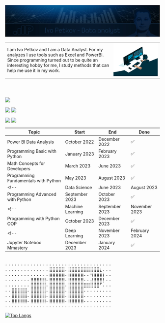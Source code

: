 <!-- <img src="follow_back.gif" alt="Follow Back"> -->
<img src="ip681.jpg" alt="Analyst">


<table style="border-collapse: collapse; border: none;">
     <tr>
        <td>
        I am Ivo Petkov and I am a Data Analyst. For my analyzes I use tools such as Excel and PowerBI. Since programming turned out to be quite an interesting hobby for me, I study methods that can help me use it in my work.
        </td>
        <td>
        <img src="analyst.gif" alt="Analyst">
        </td>
    </tr>
</table>



 <!-- [![Ivo's github activity graph](https://github-readme-activity-graph.vercel.app/graph?username=ip681&bg_color=0d1117&color=708090&line=139ae1&point=ffffff&area=true&hide_border=true)](https://github.com/ip681/) -->

 <!-- <div width="100%" align="center">
  <img  src="http://github-profile-summary-cards.vercel.app/api/cards/profile-details?username=ip681&theme=transparent"/>
</div> -->

<br></br>

![](http://github-profile-summary-cards.vercel.app/api/cards/profile-details?username=ip681&theme=default)


![](http://github-profile-summary-cards.vercel.app/api/cards/repos-per-language?username=ip681&theme=default)   ![](http://github-profile-summary-cards.vercel.app/api/cards/most-commit-language?username=ip681&theme=default)

![](http://github-profile-summary-cards.vercel.app/api/cards/stats?username=ip681&theme=default)   ![](http://github-profile-summary-cards.vercel.app/api/cards/productive-time?username=ip681&theme=default&utcOffset=8)





| Topic                                | Start          | End           | Done  |
|--------------------------------------|----------------|---------------|-------|
| Power BI Data Analysis               | October 2022   | December 2022 | ✅     |
| Programming Basic with Python        | January 2023   | February 2023 | ✅     |
| Math Concepts for Developers         | March 2023     | June 2023     | ✅     |
| Programming Fundamentals with Python | May 2023       | August 2023   | ✅     |
<!-- | Data Science                         | June 2023      | August 2023   | ✅     | -->
| Programming Advanced with Python     | September 2023 | October 2023  | ✅     |
<!-- | Machine Learning                     | September 2023 | November 2023 | ⬜️🕝  | -->
| Programming with Python OOP          | October 2023   | December 2023 | ✅     |
<!-- | Deep Learning                        | November 2023  | February 2024 | ⬜️📅  | -->
| Jupyter Noteboo Mmastery             | December 2023  | January 2024 | ✅      |

 <br>
⠄⠄⠄⠄⠄⠄⠄⠄⠄⠄⠄⠄⠄⠄⠄⠄⠄⠄⠄⠄⠄⠄⠄⠄⠄⠄⠄⠄⠄⠄⠄⠄⠄⠄ <br>
⠄⠄⠄⠄⠄⠄⠄⠄⠄⠄⠄⠄⠄⠄⣿⣿⣿⣿⣿⠄⣿⣿⣿⣿⣿⣿⣿⣿⣿⣿⣆⠄⠄⠄ <br>
⠄⠄⠄⠄⠄⠄⠄⠄⠄⠄⠄⠄⠄⠄⣿⣿⣿⣿⣿⠄⣿⣿⣿⣿⣿⠄⠄⢻⣿⣿⣿⡇⠄⠄ <br>
⠄⠄⠄⠄⠄⠄⠄⠄⣿⣿⣿⣿⣿⠄⣿⣿⣿⣿⣿⠄⣿⣿⣿⣿⣿⠄⠄⣼⣿⣿⣿⡇⠄⠄ <br>
⠄⠄⠄⠄⠄⠄⠄⠄⣿⣿⣿⣿⣿⠄⣿⣿⣿⣿⣿⠄⣿⣿⣿⣿⣿⣿⣿⣿⣿⣿⠋⠄⠄⠄ <br>
⠄⠄⣿⣿⣿⣿⣿⠄⣿⣿⣿⣿⣿⠄⣿⣿⣿⣿⣿⠄⣿⣿⣿⣿⣿⠄⠄⠄⠄⠄⠄⠄⠄⠄ <br>
⠄⠄⣿⣿⣿⣿⣿⠄⣿⣿⣿⣿⣿⠄⣿⣿⣿⣿⣿⠄⣿⣿⣿⣿⣿⠄⠄⠄⠄⠄⠄⠄⠄⠄ <br>
⠄⠄⣿⣿⣿⣿⣿⠄⣿⣿⣿⣿⣿⠄⣿⣿⣿⣿⣿⠄⣿⣿⣿⣿⣿⠄⠄⠄⠄⠄⠄⠄⠄⠄ <br>
⠄⠄⠄⠄⠄⠄⠄⠄⠄⠄⠄⠄⠄⠄⠄⠄⠄⠄⠄⠄⠄⠄⠄⠄⠄⠄⠄⠄⠄⠄⠄⠄⠄⠄ <br>

 <!-- <br>
⠄⠄⠄⠄⠄⠄⠄⠄⠄⠄⠄⠄⠄⠄⠄⠄⠄⠄⠄⠄⠄⠄⠄⠄⠄⠄⠄⠄⠄ <br>
⠄⠄⠄⠄⠄⠄⠄⠄⠄⠄⠄⠄⣿⣿⣿⣿⠄⣿⣿⣿⣿⣿⣿⣿⣿⣆⠄⠄⠄ <br>
⠄⠄⠄⠄⠄⠄⠄⠄⠄⠄⠄⠄⣿⣿⣿⣿⠄⣿⣿⣿⣿⠄⠄⢻⣿⣿⡇⠄⠄ <br>
⠄⠄⠄⠄⠄⠄⠄⣿⣿⣿⣿⠄⣿⣿⣿⣿⠄⣿⣿⣿⣿⠄⠄⣼⣿⣿⡇⠄⠄ <br>
⠄⠄⠄⠄⠄⠄⠄⣿⣿⣿⣿⠄⣿⣿⣿⣿⠄⣿⣿⣿⣿⣿⣿⣿⣿⠋⠄⠄⠄ <br>
⠄⠄⣿⣿⣿⣿⠄⣿⣿⣿⣿⠄⣿⣿⣿⣿⠄⣿⣿⣿⣿⠄⠄⠄⠄⠄⠄⠄⠄ <br>
⠄⠄⣿⣿⣿⣿⠄⣿⣿⣿⣿⠄⣿⣿⣿⣿⠄⣿⣿⣿⣿⠄⠄⠄⠄⠄⠄⠄⠄ <br>
⠄⠄⣿⣿⣿⣿⠄⣿⣿⣿⣿⠄⣿⣿⣿⣿⠄⣿⣿⣿⣿⠄⠄⠄⠄⠄⠄⠄⠄ <br>
⠄⠄⠄⠄⠄⠄⠄⠄⠄⠄⠄⠄⠄⠄⠄⠄⠄⠄⠄⠄⠄⠄⠄⠄⠄⠄⠄⠄⠄ <br> -->





<!-- ![Anurag's GitHub stats](https://github-readme-stats.vercel.app/api?username=ip681&show_icons=true&theme=transparent) -->

[![Top Langs](https://github-readme-stats.vercel.app/api/top-langs/?username=ip681&hide_progress=true&layout=compact)](https://github.com/anuraghazra/github-readme-stats)

